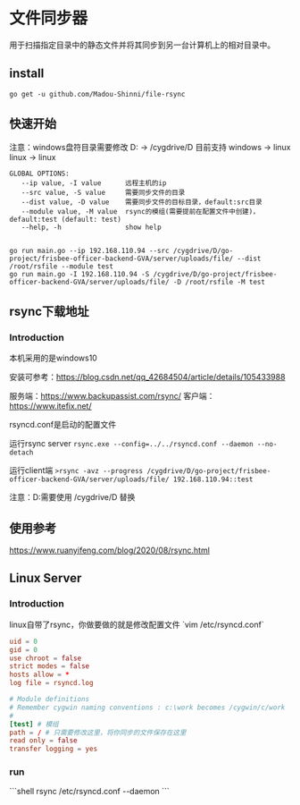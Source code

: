 # 文件同步器

<p>用于扫描指定目录中的静态文件并将其同步到另一台计算机上的相对目录中。</p>


## install
`go get -u github.com/Madou-Shinni/file-rsync`

## 快速开始


注意：windows盘符目录需要修改 D: -> /cygdrive/D
目前支持 windows -> linux
        linux -> linux
```shell
GLOBAL OPTIONS:
   --ip value, -I value      远程主机的ip
   --src value, -S value     需要同步文件的目录
   --dist value, -D value    需要同步文件的目标目录，default:src目录
   --module value, -M value  rsync的模组(需要提前在配置文件中创建)，default:test (default: test)
   --help, -h                show help


go run main.go --ip 192.168.110.94 --src /cygdrive/D/go-project/frisbee-officer-backend-GVA/server/uploads/file/ --dist /root/rsfile --module test
go run main.go -I 192.168.110.94 -S /cygdrive/D/go-project/frisbee-officer-backend-GVA/server/uploads/file/ -D /root/rsfile -M test
```

## rsync下载地址
<h3>Introduction</h3>
本机采用的是windows10

安装可参考：https://blog.csdn.net/qq_42684504/article/details/105433988

服务端：https://www.backupassist.com/rsync/
客户端：https://www.itefix.net/

rsyncd.conf是启动的配置文件

运行rsync server `rsync.exe --config=../../rsyncd.conf --daemon --no-detach`

运行client端 `>rsync -avz --progress /cygdrive/D/go-project/frisbee-officer-backend-GVA/server/uploads/file/ 192.168.110.94::test`

注意：D:需要使用 /cygdrive/D 替换

## 使用参考
https://www.ruanyifeng.com/blog/2020/08/rsync.html

## Linux Server
<h3>Introduction</h3>
linux自带了rsync，你做要做的就是修改配置文件
`vim /etc/rsyncd.conf`

```conf
uid = 0
gid = 0
use chroot = false
strict modes = false
hosts allow = *
log file = rsyncd.log

# Module definitions
# Remember cygwin naming conventions : c:\work becomes /cygwin/c/work
#
[test] # 模组
path = / # 只需要修改这里，将你同步的文件保存在这里
read only = false
transfer logging = yes
```
<h3>run</h3>
```shell
rsync /etc/rsyncd.conf --daemon
```